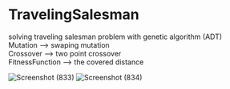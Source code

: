 # TravelingSalesman
solving traveling salesman problem with genetic algorithm (ADT)<br/>
Mutation --> swaping mutation<br/>
Crossover --> two point crossover<br/>
FitnessFunction --> the covered distance<br/>

![Screenshot (833)](https://user-images.githubusercontent.com/42645973/115989728-fe1e9900-a5d4-11eb-9e22-107b67778c06.png)
![Screenshot (834)](https://user-images.githubusercontent.com/42645973/115989734-0aa2f180-a5d5-11eb-8189-6a2ff1f6834b.png)
